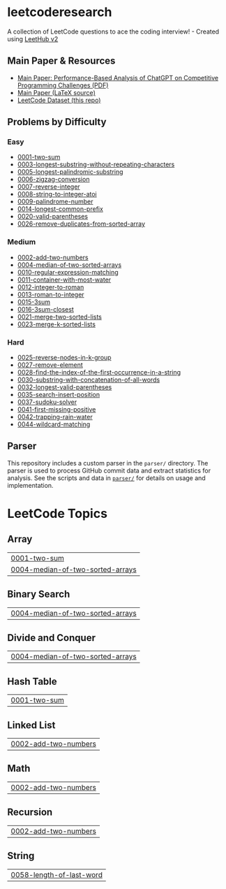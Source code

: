 # leetcoderesearch
A collection of LeetCode questions to ace the coding interview! - Created using [LeetHub v2](https://github.com/arunbhardwaj/LeetHub-2.0)

## Main Paper & Resources
- [Main Paper: Performance-Based Analysis of ChatGPT on Competitive Programming Challenges (PDF)](./leetcode.pdf)
- [Main Paper (LaTeX source)](./leetcode.tex)
- [LeetCode Dataset (this repo)](./)

## Problems by Difficulty

### Easy
- [0001-two-sum](./0001-two-sum)
- [0003-longest-substring-without-repeating-characters](./0003-longest-substring-without-repeating-characters)
- [0005-longest-palindromic-substring](./0005-longest-palindromic-substring)
- [0006-zigzag-conversion](./0006-zigzag-conversion)
- [0007-reverse-integer](./0007-reverse-integer)
- [0008-string-to-integer-atoi](./0008-string-to-integer-atoi)
- [0009-palindrome-number](./0009-palindrome-number)
- [0014-longest-common-prefix](./0014-longest-common-prefix)
- [0020-valid-parentheses](./0020-valid-parentheses)
- [0026-remove-duplicates-from-sorted-array](./0026-remove-duplicates-from-sorted-array)

### Medium
- [0002-add-two-numbers](./0002-add-two-numbers)
- [0004-median-of-two-sorted-arrays](./0004-median-of-two-sorted-arrays)
- [0010-regular-expression-matching](./0010-regular-expression-matching)
- [0011-container-with-most-water](./0011-container-with-most-water)
- [0012-integer-to-roman](./0012-integer-to-roman)
- [0013-roman-to-integer](./0013-roman-to-integer)
- [0015-3sum](./0015-3sum)
- [0016-3sum-closest](./0016-3sum-closest)
- [0021-merge-two-sorted-lists](./0021-merge-two-sorted-lists)
- [0023-merge-k-sorted-lists](./0023-merge-k-sorted-lists)

### Hard
- [0025-reverse-nodes-in-k-group](./0025-reverse-nodes-in-k-group)
- [0027-remove-element](./0027-remove-element)
- [0028-find-the-index-of-the-first-occurrence-in-a-string](./0028-find-the-index-of-the-first-occurrence-in-a-string)
- [0030-substring-with-concatenation-of-all-words](./0030-substring-with-concatenation-of-all-words)
- [0032-longest-valid-parentheses](./0032-longest-valid-parentheses)
- [0035-search-insert-position](./0035-search-insert-position)
- [0037-sudoku-solver](./0037-sudoku-solver)
- [0041-first-missing-positive](./0041-first-missing-positive)
- [0042-trapping-rain-water](./0042-trapping-rain-water)
- [0044-wildcard-matching](./0044-wildcard-matching)

## Parser
This repository includes a custom parser in the `parser/` directory. The parser is used to process GitHub commit data and extract statistics for analysis. See the scripts and data in [`parser/`](./parser/) for details on usage and implementation.
<!---LeetCode Topics Start-->
# LeetCode Topics
## Array
|  |
| ------- |
| [0001-two-sum](https://github.com/dstrimble/leetcoderesearch/tree/master/0001-two-sum) |
| [0004-median-of-two-sorted-arrays](https://github.com/dstrimble/leetcoderesearch/tree/master/0004-median-of-two-sorted-arrays) |
## Binary Search
|  |
| ------- |
| [0004-median-of-two-sorted-arrays](https://github.com/dstrimble/leetcoderesearch/tree/master/0004-median-of-two-sorted-arrays) |
## Divide and Conquer
|  |
| ------- |
| [0004-median-of-two-sorted-arrays](https://github.com/dstrimble/leetcoderesearch/tree/master/0004-median-of-two-sorted-arrays) |
## Hash Table
|  |
| ------- |
| [0001-two-sum](https://github.com/dstrimble/leetcoderesearch/tree/master/0001-two-sum) |
## Linked List
|  |
| ------- |
| [0002-add-two-numbers](https://github.com/dstrimble/leetcoderesearch/tree/master/0002-add-two-numbers) |
## Math
|  |
| ------- |
| [0002-add-two-numbers](https://github.com/dstrimble/leetcoderesearch/tree/master/0002-add-two-numbers) |
## Recursion
|  |
| ------- |
| [0002-add-two-numbers](https://github.com/dstrimble/leetcoderesearch/tree/master/0002-add-two-numbers) |
## String
|  |
| ------- |
| [0058-length-of-last-word](https://github.com/dstrimble/leetcoderesearch/tree/master/0058-length-of-last-word) |
<!---LeetCode Topics End-->